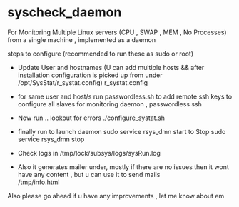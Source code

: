 syscheck_daemon
===============

For Monitoring Multiple Linux servers (CPU , SWAP , MEM , No Processes) from a single machine , implemented as a daemon 


steps to configure (recommended to run these as sudo or root)


* Update User and hostnames (U can add multiple hosts && after installation configuration is picked up from under /opt/SysStat/r_systat.config)
	r_systat.config

* for same user and host/s run passwordless.sh
	to add remote ssh keys to configure all slaves for monitoring daemon , passwordless ssh 


* Now run .. lookout for errors 
	./configure_systat.sh

* finally run 
	  to launch daemon 
		sudo service rsys_dmn start	
	  to Stop 
		sudo service rsys_dmn stop

* Check logs in 
	/tmp/lock/subsys/logs/sysRun.log

* Also it generates mailer under,  mostly if there are no issues then it wont have any content , but u can use it to send mails   
	/tmp/info.html 


Also please go ahead if u have any improvements , let me know about em 

